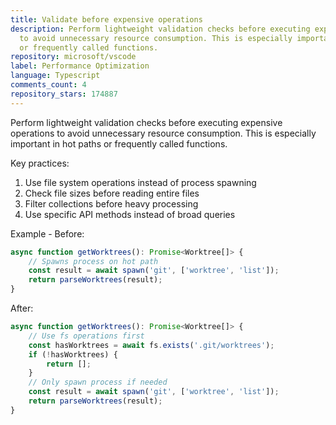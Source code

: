 ```yaml
---
title: Validate before expensive operations
description: Perform lightweight validation checks before executing expensive operations
  to avoid unnecessary resource consumption. This is especially important in hot paths
  or frequently called functions.
repository: microsoft/vscode
label: Performance Optimization
language: Typescript
comments_count: 4
repository_stars: 174887
---
```


Perform lightweight validation checks before executing expensive operations to avoid unnecessary resource consumption. This is especially important in hot paths or frequently called functions.

Key practices:
1. Use file system operations instead of process spawning
2. Check file sizes before reading entire files
3. Filter collections before heavy processing
4. Use specific API methods instead of broad queries

Example - Before:
```typescript
async function getWorktrees(): Promise<Worktree[]> {
    // Spawns process on hot path
    const result = await spawn('git', ['worktree', 'list']);
    return parseWorktrees(result);
}
```

After:
```typescript
async function getWorktrees(): Promise<Worktree[]> {
    // Use fs operations first
    const hasWorktrees = await fs.exists('.git/worktrees');
    if (!hasWorktrees) {
        return [];
    }
    // Only spawn process if needed
    const result = await spawn('git', ['worktree', 'list']);
    return parseWorktrees(result);
}
```